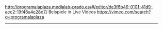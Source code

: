 http://programalaplaza.medialab-prado.es/#/editor/de3f6b49-0101-41d9-aec2-19f46a4e28d7/
Beispiele in Live Videos https://vimeo.com/search?q=programalaplaza

---
